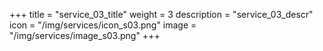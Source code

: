 +++
title = "service_03_title"
weight = 3
description = "service_03_descr"
icon = "/img/services/icon_s03.png"
image = "/img/services/image_s03.png"
+++

